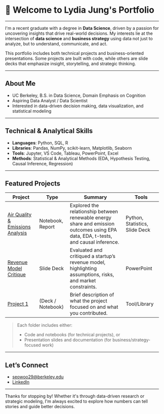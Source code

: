 # 👋 Welcome to Lydia Jung's Portfolio

---

I'm a recent graduate with a degree in **Data Science**, driven by a passion for uncovering insights that drive real-world decisions. My interests lie at the intersection of **data science** and **business strategy** using data not just to analyze, but to understand, communicate, and act.

This portfolio includes both technical projects and business-oriented presentations. Some projects are built with code, while others are slide decks that emphasize insight, storytelling, and strategic thinking.

---

## About Me

- UC Berkeley, B.S. in Data Science, Domain Emphasis on Cognition
- Aspiring Data Analyst / Data Scientist
- Interested in data-driven decision making, data visualization, and statistical modeling

---

## Technical & Analytical Skills

- **Languages**: Python, SQL, R  
- **Libraries**: Pandas, NumPy, scikit-learn, Matplotlib, Seaborn  
- **Tools**: Jupyter, VS Code, Tableau, PowerPoint, Excel  
- **Methods**: Statistical & Analytical Methods (EDA, Hypothesis Testing, Causal Inference, Regression)

---

## Featured Projects

| Project | Type | Summary | Tools |
|--------|------|---------|-------|
| [Air Quality & Emissions Analysis](./data-102-air-quality-emissions/) | Notebook, Report | Explored the relationship between renewable energy share and emission outcomes using EPA data, EDA, t-tests, and causal inference. | Python, Statistics, Slide Deck |
| [Revenue Model Critique](./revenue-model-deck/) | Slide Deck | Evaluated and critiqued a startup’s revenue model, highlighting assumptions, risks, and market constraints. | PowerPoint |
| [ Project 1](#) | (Deck / Notebook) | Brief description of what the project focused on and what you contributed. | Tool/Library |

> Each folder includes either:
> - Code and notebooks (for technical projects), or  
> - Presentation slides and documentation (for business/strategy-focused work)

---

## Let’s Connect

- seowoo29@berkeley.edu  
- [LinkedIn](www.linkedin.com/in/lydia-jung)  

---

Thanks for stopping by! Whether it's through data-driven research or strategic modeling, I'm always excited to explore how numbers can tell stories and guide better decisions.
